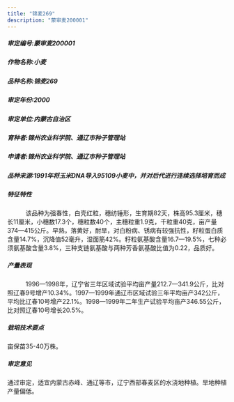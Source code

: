 ```yaml
---
title: "锦麦269"
description: "蒙审麦200001"
---
```

##### 审定编号:蒙审麦200001

##### 作物名称:小麦

##### 品种名称:锦麦269

##### 审定年份:2000

##### 审定单位:内蒙古自治区

##### 育种者:锦州农业科学院、通辽市种子管理站

##### 申请者:锦州农业科学院、通辽市种子管理站

##### 品种来源:1991年将玉米DNA导入95109小麦中，并对后代进行连续选择培育而成


##### 特征特性
　　　该品种为强春性，白壳红粒，穗纺锤形，生育期82天，株高95.3厘米，穗长11厘米，小穗数17.3个，穗粒数40个，主穗粒重1.9克，千粒重40克，亩产量374—415公斤。早熟，落黄好，耐旱，对白粉病、锈病有较强抗性，籽粒蛋白质含量14.7%，沉降值52毫升，湿面筋42%。籽粒氨基酸含量16.7—19.5%，七种必须氨基酸含量3.8%，三种支链氨基酸与两种芳香氨基酸比值为0.22，品质好。


##### 产量表现
　　　1996—1998年，辽宁省三年区域试验平均亩产量212.7—341.9公斤，比对照辽春9号增产10.34%。1997—1999年通辽市区域试验三年平均亩产342公斤，平均比辽春10号增产22.1%。1998—1999年二年生产试验平均亩产346.55公斤，比对照辽春10号增长20.5%。


##### 栽培技术要点
亩保苗35-40万株。

##### 审定意见
通过审定，适宜内蒙古赤峰、通辽等市，辽宁西部春麦区的水浇地种植。旱地种植产量偏低。

